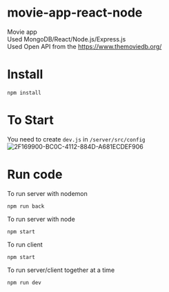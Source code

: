 # movie-app-react-node
Movie app <br>
Used MongoDB/React/Node.js/Express.js <br>
Used Open API from the https://www.themoviedb.org/


# Install

```
npm install 
```
# To Start

You need to create ```dev.js``` in ```/server/src/config```
![2F169900-BC0C-4112-884D-A681ECDEF906](https://user-images.githubusercontent.com/84333692/226145763-10cf4fb2-56e1-43e9-b30b-216cc9f147fd.jpeg)

# Run code

To  run server with nodemon
```
npm run back
```
To run server with node
```
npm start
```
To run client
```
npm start
```
To run server/client together at a time
```
npm run dev
```
